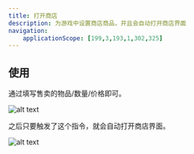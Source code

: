 ```yaml
---
title: 打开商店
description: 为游戏中设置商店商品，并且会自动打开商店界面
navigation:
    applicationScope: [199,3,193,1,302,325]
---
```


## 使用

通过填写售卖的物品/数量/价格即可。

![alt text](https://cdn.gcw.wiki.wiki/gcw/image/zh_hans/commands/interface/openstore/image.png)

之后只要触发了这个指令，就会自动打开商店界面。

![alt text](https://cdn.gcw.wiki.wiki/gcw/image/zh_hans/commands/interface/openstore/image-1.png)
